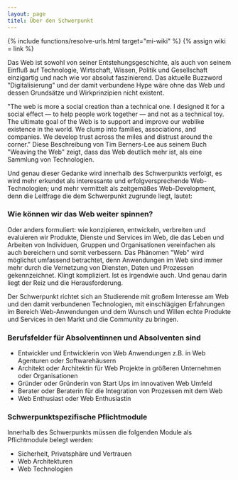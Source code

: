 ```yaml
---
layout: page
titel: Über den Schwerpunkt
---
```


{% include functions/resolve-urls.html target="mi-wiki" %}
{% assign wiki = link %}

Das Web ist sowohl von seiner Entstehungsgeschichte, als auch von seinem Einfluß auf Technologie, Wirtschaft, Wissen, Politik und Gesellschaft einzigartig und nach wie vor absolut faszinierend. Das aktuelle Buzzword "Digitalisierung" und der damit verbundene Hype wäre ohne das Web und dessen Grundsätze und Wirkprinzipien nicht existent.

"The web is more a social creation than a technical one. I designed it for a social effect — to help people work together — and not as a technical toy. The ultimate goal of the Web is to support and improve our weblike existence in the world. We clump into families, associations, and companies. We develop trust across the miles and distrust around the corner." Diese Beschreibung von Tim Berners-Lee aus seinem Buch "Weaving the Web" zeigt, dass das Web deutlich mehr ist, als eine Sammlung von Technologien.

Und genau dieser Gedanke wird innerhalb des Schwerpunkts verfolgt, es wird mehr erkundet als interessante und erfolgversprechende Web-Technologien; und mehr vermittelt als zeitgemäßes Web-Development, denn die Leitfrage die dem Schwerpunkt zugrunde liegt, lautet:

### Wie können wir das Web weiter spinnen?

Oder anders formuliert: wie konzipieren, entwickeln, verbreiten und evaluieren wir Produkte, Dienste und Services im Web, die das Leben und Arbeiten von Individuen, Gruppen und Organisationen vereinfachen als auch bereichern und somit verbessern. Das Phänomen "Web" wird möglichst umfassend betrachtet, denn Anwendungen im Web sind immer mehr durch die Vernetzung von Diensten, Daten und Prozessen gekennzeichnet. Klingt kompliziert. Ist es irgendwie auch. Und genau darin liegt der Reiz und die Herausforderung.

Der Schwerpunkt richtet sich an Studierende mit großem Interesse am Web und den damit verbundenen Technologien, mit einschlägigen Erfahrungen im Bereich Web-Anwendungen und dem Wunsch und Willen echte Produkte und Services in den Markt und die Community zu bringen.

### Berufsfelder für Absolventinnen und Absolventen sind 
* Entwickler und Entwicklerin von Web Anwendungen z.B. in Web Agenturen oder Softwarehäusern
* Architekt oder Architektin für Web Projekte in größeren Unternehmen oder Organisationen 
* Gründer oder Gründerin von Start Ups im innovativen Web Umfeld
* Berater oder Beraterin für die Integration von Prozessen mit dem Web
* Web Enthusiast oder Web Enthusiastin

### Schwerpunktspezifische Pflichtmodule

Innerhalb des Schwerpunkts müssen die folgenden Module als Pflichtmodule belegt werden:

* Sicherheit, Privatsphäre und Vertrauen
* Web Architekturen
* Web Technologien


